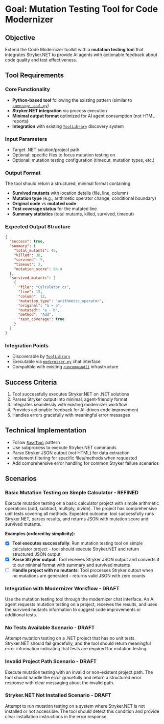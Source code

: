 # Goal: Mutation Testing Tool for Code Modernizer

## Objective
Extend the Code Modernizer toolkit with a **mutation testing tool** that integrates Stryker.NET to provide AI agents with actionable feedback about code quality and test effectiveness.

## Tool Requirements

### Core Functionality
- **Python-based tool** following the existing pattern (similar to [`coverage_tool.py`](modernizer/tools/coverage_tool.py:6))
- **Stryker.NET integration** via process execution
- **Minimal output format** optimized for AI agent consumption (not HTML reports)
- **Integration** with existing [`ToolLibrary`](modernizer/tools/tool_library.py:13) discovery system

### Input Parameters
- Target .NET solution/project path
- Optional: specific files to focus mutation testing on
- Optional: mutation testing configuration (timeout, mutation types, etc.)

### Output Format
The tool should return a structured, minimal format containing:
- **Survived mutants** with location details (file, line, column)
- **Mutation type** (e.g., arithmetic operator change, conditional boundary)
- **Original code** vs **mutated code**
- **Test coverage status** for the mutated line
- **Summary statistics** (total mutants, killed, survived, timeout)

### Expected Output Structure
```json
{
  "success": true,
  "summary": {
    "total_mutants": 45,
    "killed": 38,
    "survived": 5,
    "timeout": 2,
    "mutation_score": 84.4
  },
  "survived_mutants": [
    {
      "file": "Calculator.cs",
      "line": 15,
      "column": 12,
      "mutation_type": "arithmetic_operator",
      "original": "a + b",
      "mutated": "a - b",
      "method": "Add",
      "test_coverage": true
    }
  ]
}
```

### Integration Points
- Discoverable by [`ToolLibrary`](modernizer/tools/tool_library.py:13)
- Executable via [`modernizer.py`](modernizer/modernizer.py:1) chat interface
- Compatible with existing [`runcommand()`](modernizer/tools/tool_library.py:80) infrastructure

## Success Criteria
1. Tool successfully executes Stryker.NET on .NET solutions
2. Parses Stryker output into minimal, agent-friendly format
3. Integrates seamlessly with existing modernizer workflow
4. Provides actionable feedback for AI-driven code improvement
5. Handles errors gracefully with meaningful error messages

## Technical Implementation
- Follow [`BaseTool`](modernizer/tools/base_tool.py) pattern
- Use subprocess to execute Stryker.NET commands
- Parse Stryker JSON output (not HTML) for data extraction
- Implement filtering for specific files/methods when requested
- Add comprehensive error handling for common Stryker failure scenarios

## Scenarios

### Basic Mutation Testing on Simple Calculator - REFINED
Execute mutation testing on a basic calculator project with simple arithmetic operations (add, subtract, multiply, divide). The project has comprehensive unit tests covering all methods. Expected outcome: tool successfully runs Stryker.NET, parses results, and returns JSON with mutation score and survived mutants.

**Examples (ordered by simplicity):**
- [x] **Tool executes successfully**: Run mutation testing tool on simple calculator project - tool should execute Stryker.NET and return structured JSON output
- [x] **Parse Stryker output**: Tool receives Stryker JSON output and converts it to our minimal format with summary and survived mutants
- [ ] **Handle project with no mutants**: Tool processes Stryker output when no mutations are generated - returns valid JSON with zero counts

### Integration with Modernizer Workflow - DRAFT
Use the mutation testing tool through the modernizer chat interface. An AI agent requests mutation testing on a project, receives the results, and uses the survived mutants information to suggest code improvements or additional tests.

### No Tests Available Scenario - DRAFT
Attempt mutation testing on a .NET project that has no unit tests. Stryker.NET should fail gracefully, and the tool should return meaningful error information indicating that tests are required for mutation testing.

### Invalid Project Path Scenario - DRAFT
Execute mutation testing with an invalid or non-existent project path. The tool should handle the error gracefully and return a structured error response with clear messaging about the invalid path.

### Stryker.NET Not Installed Scenario - DRAFT
Attempt to run mutation testing on a system where Stryker.NET is not installed or not accessible. The tool should detect this condition and provide clear installation instructions in the error response.